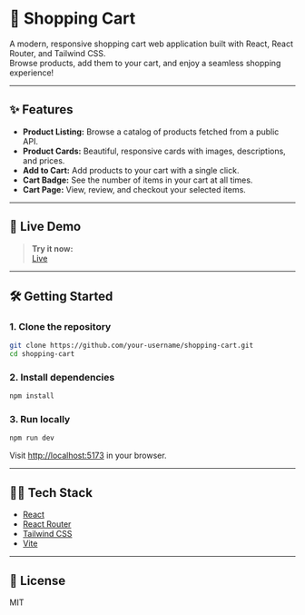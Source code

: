 # 🛒 Shopping Cart

A modern, responsive shopping cart web application built with React, React Router, and Tailwind CSS.  
Browse products, add them to your cart, and enjoy a seamless shopping experience!

---

## ✨ Features

- **Product Listing:** Browse a catalog of products fetched from a public API.
- **Product Cards:** Beautiful, responsive cards with images, descriptions, and prices.
- **Add to Cart:** Add products to your cart with a single click.
- **Cart Badge:** See the number of items in your cart at all times.
- **Cart Page:** View, review, and checkout your selected items.

---

## 🚀 Live Demo

> **Try it now:**  
> [Live]([https://your-cloudflare-pages-url.pages.dev](https://project-shopping-cart-f3e.pages.dev/))  


---

## 🛠️ Getting Started

### 1. **Clone the repository**
```bash
git clone https://github.com/your-username/shopping-cart.git
cd shopping-cart
```

### 2. **Install dependencies**
```bash
npm install
```

### 3. **Run locally**
```bash
npm run dev
```
Visit [http://localhost:5173](http://localhost:5173) in your browser.


---

## 🧑‍💻 Tech Stack

- [React](https://react.dev/)
- [React Router](https://reactrouter.com/)
- [Tailwind CSS](https://tailwindcss.com/)
- [Vite](https://vitejs.dev/)

---

## 📄 License

MIT

